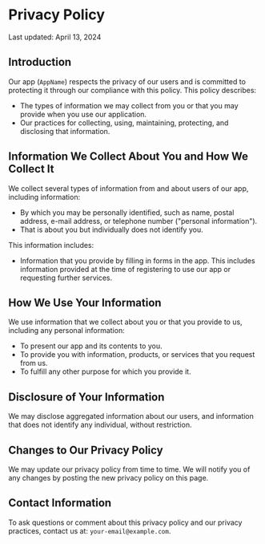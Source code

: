 # Privacy Policy

Last updated: April 13, 2024

## Introduction
Our app (`AppName`) respects the privacy of our users and is committed to protecting it through our compliance with this policy. This policy describes:
- The types of information we may collect from you or that you may provide when you use our application.
- Our practices for collecting, using, maintaining, protecting, and disclosing that information.

## Information We Collect About You and How We Collect It
We collect several types of information from and about users of our app, including information:
- By which you may be personally identified, such as name, postal address, e-mail address, or telephone number ("personal information").
- That is about you but individually does not identify you.

This information includes:
- Information that you provide by filling in forms in the app. This includes information provided at the time of registering to use our app or requesting further services.

## How We Use Your Information
We use information that we collect about you or that you provide to us, including any personal information:
- To present our app and its contents to you.
- To provide you with information, products, or services that you request from us.
- To fulfill any other purpose for which you provide it.

## Disclosure of Your Information
We may disclose aggregated information about our users, and information that does not identify any individual, without restriction.

## Changes to Our Privacy Policy
We may update our privacy policy from time to time. We will notify you of any changes by posting the new privacy policy on this page.

## Contact Information
To ask questions or comment about this privacy policy and our privacy practices, contact us at: `your-email@example.com`.


